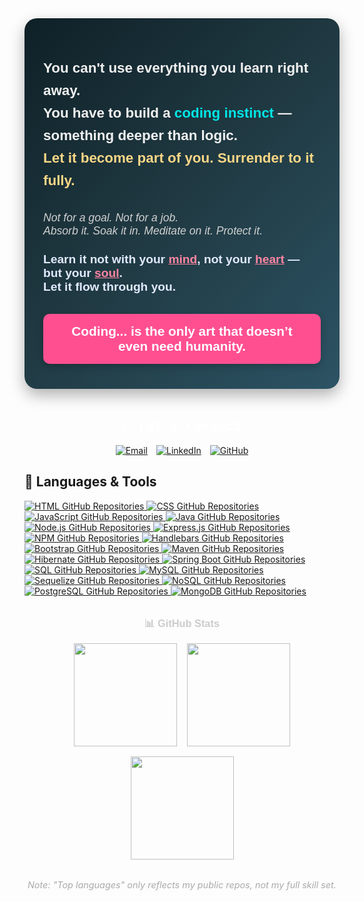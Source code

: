 <!-- Import Google Fonts for a Sleek Look -->
<link href="https://fonts.googleapis.com/css2?family=Fira+Code&family=Outfit:wght@400;600;700&display=swap" rel="stylesheet">

<!-- Main Container -->
<div style="font-family: 'Outfit', sans-serif; max-width: 700px; margin: 40px auto; background: linear-gradient(135deg, #0f2027, #203a43, #2c5364); border-radius: 20px; box-shadow: 0 10px 25px rgba(0,0,0,0.3); color: #f1f1f1; padding: 40px 30px;">

  <!-- Quote Section -->
  <p style="font-size: 1.4rem; font-weight: 700; line-height: 1.6; margin-bottom: 2rem;">
    You can't use everything you learn right away. <br>
    You have to build a 
    <span style="color:#00e6e6; font-weight: 900;">coding instinct</span> — something deeper than logic. <br>
    <span style="color: #fbd786; font-weight: bold;">Let it become part of you. Surrender to it fully.</span>
  </p>

  <!-- Meditation Thought -->
  <p style="font-size: 1.1rem; font-style: italic; color: #d1d1d1; margin-bottom: 1.5rem;">
    Not for a goal. Not for a job. <br>
    Absorb it. Soak it in. Meditate on it. Protect it.
  </p>

  <!-- Soulful Highlight -->
  <p style="font-size: 1.2rem; font-weight: 600; color: #e2eaff; margin-bottom: 2rem;">
    Learn it not with your <span style="color: #ff85a2; text-decoration: underline;">mind</span>, not your <span style="color: #ff85a2; text-decoration: underline;">heart</span> — but your <span style="color: #ff85a2; text-decoration: underline;">soul</span>. <br>
    Let it flow through you.
  </p>

  <!-- Final Impact Line -->
  <div style="background: #ff4f91; color: white; padding: 1rem 1.5rem; border-radius: 10px; font-size: 1.3rem; font-weight: 900; text-align: center; box-shadow: 0 4px 12px rgba(0,0,0,0.2);">
    Coding... is the only art that doesn’t even need humanity.
  </div>
</div>

<!-- Connect Section -->
<h2 style="font-family: 'Fira Code', monospace; text-align: center; margin-top: 3rem; color: #fff;">💬 Let's Connect</h2>

<div style="display: flex; justify-content: center; gap: 1em; flex-wrap: wrap; margin-top: 1rem;">
  <a href="mailto:umair.ali.geek@gmail.com" target="_blank">
    <img src="https://img.shields.io/badge/-Email-CC6600?style=for-the-badge&logo=gmail&logoColor=white" alt="Email">
  </a>
  <a href="https://www.linkedin.com/in/umairali-se/" target="_blank">
    <img src="https://img.shields.io/badge/-LinkedIn-blue?style=for-the-badge&logo=linkedin&logoColor=white" alt="LinkedIn">
  </a>
  <a href="https://github.com/umairali-bit" target="_blank">
    <img src="https://img.shields.io/badge/GitHub-0D1117?style=for-the-badge&logo=GitHub&logoColor=white" alt="GitHub">
  </a>
</div>

<!-- Language Badges -->
## 🚀 Languages & Tools

<!-- HTML -->
<a href="https://github.com/umairali-bit?tab=repositories&q=&type=&language=HTML" target="_blank" title="HTML Repositories on GitHub">
  <img src="https://img.shields.io/badge/HTML-GitHub-E34F26?style=for-the-badge&logo=github&logoColor=white" alt="HTML GitHub Repositories" />
</a>

<!-- CSS -->
<a href="https://github.com/umairali-bit?tab=repositories&q=&type=&language=CSS" target="_blank" title="CSS Repositories on GitHub">
  <img src="https://img.shields.io/badge/CSS-GitHub-1572B6?style=for-the-badge&logo=github&logoColor=white" alt="CSS GitHub Repositories" />
</a>

<!-- JavaScript -->
<a href="https://github.com/umairali-bit?tab=repositories&q=&type=&language=JavaScript" target="_blank" title="JavaScript Repositories on GitHub">
  <img src="https://img.shields.io/badge/JavaScript-GitHub-F7DF1E?style=for-the-badge&logo=github&logoColor=white" alt="JavaScript GitHub Repositories" />
</a>

<!-- Java -->
<a href="https://github.com/umairali-bit?tab=repositories&q=&type=&language=Java" target="_blank" title="Java Repositories on GitHub">
  <img src="https://img.shields.io/badge/Java-GitHub-ED8B00?style=for-the-badge&logo=github&logoColor=white" alt="Java GitHub Repositories" />
</a>

<!-- Node.js -->
<a href="https://github.com/umairali-bit?tab=repositories&q=&type=&language=Node.js" target="_blank" title="Node.js Repositories on GitHub">
  <img src="https://img.shields.io/badge/Node.js-GitHub-339933?style=for-the-badge&logo=github&logoColor=white" alt="Node.js GitHub Repositories" />
</a>

<!-- Express -->
<a href="https://github.com/umairali-bit?tab=repositories&q=&type=&language=Express" target="_blank" title="Express.js Repositories on GitHub">
  <img src="https://img.shields.io/badge/Express-GitHub-000000?style=for-the-badge&logo=github&logoColor=white" alt="Express.js GitHub Repositories" />
</a>

<!-- NPM -->
<a href="https://github.com/umairali-bit?tab=repositories&q=&type=&language=NPM" target="_blank" title="NPM Repositories on GitHub">
  <img src="https://img.shields.io/badge/NPM-GitHub-CB3837?style=for-the-badge&logo=github&logoColor=white" alt="NPM GitHub Repositories" />
</a>

<!-- Handlebars -->
<a href="https://github.com/umairali-bit?tab=repositories&q=&type=&language=Handlebars" target="_blank" title="Handlebars Repositories on GitHub">
  <img src="https://img.shields.io/badge/Handlebars-GitHub-f0772b?style=for-the-badge&logo=github&logoColor=white" alt="Handlebars GitHub Repositories" />
</a>

<!-- Bootstrap -->
<a href="https://github.com/umairali-bit?tab=repositories&q=&type=&language=Bootstrap" target="_blank" title="Bootstrap Repositories on GitHub">
  <img src="https://img.shields.io/badge/Bootstrap-GitHub-7952B3?style=for-the-badge&logo=github&logoColor=white" alt="Bootstrap GitHub Repositories" />
</a>

<!-- Maven -->
<a href="https://github.com/umairali-bit?tab=repositories&q=&type=&language=Maven" target="_blank" title="Maven Repositories on GitHub">
  <img src="https://img.shields.io/badge/Maven-GitHub-C71A36?style=for-the-badge&logo=github&logoColor=white" alt="Maven GitHub Repositories" />
</a>

<!-- Hibernate -->
<a href="https://github.com/umairali-bit?tab=repositories&q=&type=&language=Hibernate" target="_blank" title="Hibernate Repositories on GitHub">
  <img src="https://img.shields.io/badge/Hibernate-GitHub-59666C?style=for-the-badge&logo=github&logoColor=white" alt="Hibernate GitHub Repositories" />
</a>

<!-- Spring Boot -->
<a href="https://github.com/umairali-bit?tab=repositories&q=&type=&language=Spring Boot" target="_blank" title="Spring Boot Repositories on GitHub">
  <img src="https://img.shields.io/badge/Spring_Boot-GitHub-6DB33F?style=for-the-badge&logo=github&logoColor=white" alt="Spring Boot GitHub Repositories" />
</a>

<!-- SQL -->
<a href="https://github.com/umairali-bit?tab=repositories&q=&type=&language=SQL" target="_blank" title="SQL Repositories on GitHub">
  <img src="https://img.shields.io/badge/SQL-GitHub-4479A1?style=for-the-badge&logo=github&logoColor=white" alt="SQL GitHub Repositories" />
</a>

<!-- MySQL -->
<a href="https://github.com/umairali-bit?tab=repositories&q=&type=&language=MySQL" target="_blank" title="MySQL Repositories on GitHub">
  <img src="https://img.shields.io/badge/MySQL-GitHub-4479A1?style=for-the-badge&logo=github&logoColor=white" alt="MySQL GitHub Repositories" />
</a>

<!-- Sequelize -->
<a href="https://github.com/umairali-bit?tab=repositories&q=&type=&language=Sequelize" target="_blank" title="Sequelize ORM Repositories on GitHub">
  <img src="https://img.shields.io/badge/Sequelize-GitHub-52B0E7?style=for-the-badge&logo=github&logoColor=white" alt="Sequelize GitHub Repositories" />
</a>

<!-- NoSQL -->
<a href="https://github.com/umairali-bit?tab=repositories&q=&type=&language=NoSQL" target="_blank" title="NoSQL Repositories on GitHub">
  <img src="https://img.shields.io/badge/NoSQL-GitHub-00758F?style=for-the-badge&logo=github&logoColor=white" alt="NoSQL GitHub Repositories" />
</a>

<!-- PostgreSQL -->
<a href="https://github.com/umairali-bit?tab=repositories&q=&type=&language=PostgreSQL" target="_blank" title="PostgreSQL Repositories on GitHub">
  <img src="https://img.shields.io/badge/PostgreSQL-GitHub-336791?style=for-the-badge&logo=github&logoColor=white" alt="PostgreSQL GitHub Repositories" />
</a>

<!-- MongoDB -->
<a href="https://github.com/umairali-bit?tab=repositories&q=&type=&language=MongoDB" target="_blank" title="MongoDB Repositories on GitHub">
  <img src="https://img.shields.io/badge/MongoDB-GitHub-47A248?style=for-the-badge&logo=github&logoColor=white" alt="MongoDB GitHub Repositories" />
</a>


<!-- GitHub Stats Section -->
<h3 style="text-align:center; font-family:'Outfit', sans-serif; margin-top: 2rem; color: #ccc;">📊 GitHub Stats</h3>

<div style="display: flex; justify-content: center; flex-wrap: wrap; gap: 1rem;">
  <img src="https://github-readme-stats.vercel.app/api?username=umairali-bit&show_icons=true&include_all_commits=true&count_private=true&theme=react&hide_border=true&bg_color=0D1117&title_color=6A4DFF&icon_color=6A4DFF" height="165" />
  <img src="https://github-readme-stats.vercel.app/api/top-langs/?username=umairali-bit&langs_count=10&layout=compact&theme=react&hide_border=true&bg_color=0D1117&title_color=6A4DFF&icon_color=6A4DFF" height="165" />
  <img src="https://github-readme-streak-stats.herokuapp.com/?user=umairali-bit&theme=Javascript-dark&hide_border=true&date_format=M%20j%5B%2C%20Y%5D" height="165" />
</div>



<!-- Footer Note -->
<div style="text-align: center; font-size: 0.9rem; color: #aaa; margin-top: 2rem;">
  <i>Note: "Top languages" only reflects my public repos, not my full skill set.</i>
</div>
